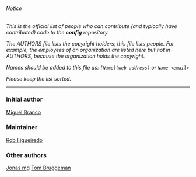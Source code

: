 ###### Notice

*This is the official list of people who can contribute (and typically have
contributed) code to the **config** repository.*

*The AUTHORS file lists the copyright holders; this file lists people. For
example, the employees of an organization are listed here but not in AUTHORS,
because the organization holds the copyright.*

*Names should be added to this file as: `[Name](web address)` or `Name <email>`*

*Please keep the list sorted.*

* * *

### Initial author

[Miguel Branco](https://github.com/msbranco)

### Maintainer

[Rob Figueiredo](https://github.com/robfig)

### Other authors

[Jonas mg](https://github.com/kless)
[Tom Bruggeman](https://github.com/tmbrggmn)

